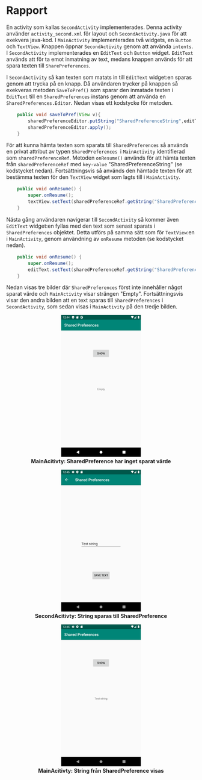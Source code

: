
# Rapport

En activity som kallas `SecondActivity` implementerades. Denna activity använder `activity_second.xml` för layout och `SecondActivity.java` för att exekvera java-kod. I `MainActivity` implementerades två widgets, en `Button` och `TextView`. Knappen öppnar `SecondActivity` genom att använda `intents`. I `SecondActivity` implementerades en `EditText` och `Button` widget. `EditText` används att för ta emot inmatning av text, medans knappen används för att spara texten till `SharePreferences`.

I `SecondActivity` så kan texten som matats in till `EditText` widget:en sparas genom att trycka på en knapp. Då användaren trycker på knappen så exekveras metoden `SaveToPref()` som sparar den inmatade texten i `EditText` till en `SharedPreferences` instans genom att använda en `SharedPreferences.Editor`. Nedan visas ett kodstycke för metoden.

```java
    public void saveToPref(View v){
        sharedPreferenceEditor.putString("SharedPreferenceString",editText.getText().toString());
        sharedPreferenceEditor.apply();
    }
```

För att kunna hämta texten som sparats till `SharedPreferences` så används en privat attribut av typen `SharedPreferences `i `MainActivity` identifierad som `sharedPreferenceRef`. Metoden `onResume()` används för att hämta texten från `sharedPreferenceRef` med `key-value` "SharedPreferenceString" (se kodstycket nedan). Fortsättningsvis så används den hämtade texten för att bestämma texten för den `TextView` widget som lagts till i `MainActivity`.

```java
    public void onResume() {
        super.onResume();
        textView.setText(sharedPreferenceRef.getString("SharedPreferenceString","Empty"));
    }

```

Nästa gång användaren navigerar till `SecondActivity` så kommer även `EditText` widget:en fyllas med den text som senast sparats i `SharedPreferences` objektet. Detta utförs på samma sätt som för `TextView`:en i `MainActivity`, genom användning av `onResume` metoden (se kodstycket nedan).

```java
    public void onResume() {
        super.onResume();
        editText.setText(sharedPreferenceRef.getString("SharedPreferenceString",""));
    }
```

Nedan visas tre bilder där `SharedPreferences` först inte innehåller något sparat värde och `MainActivity` visar strängen "Empty". Fortsättningsvis visar den andra bilden att en text sparas till `SharedPreferences` i `SecondActivity`, som sedan visas i `MainActivity` på den tredje bilden. 

<figure align="center">
    <img src="MainActivity-1.png" width="50%">
    <figcaption align="center"><b>MainAcitivty: SharedPreference har inget sparat värde</b></figcaption>
</figure>
<figure align="center">
<img src="SecondActivity-1.png" width="50%">
    <figcaption align="center"><b>SecondAcitivty: String sparas till SharedPreference</b></figcaption>
</figure>
<figure align="center">
<img src="MainActivity-2.png" width="50%">
    <figcaption align="center"><b>MainAcitivty: String från SharedPreference visas</b></figcaption>
</figure>
